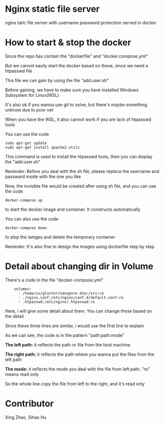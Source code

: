 # Nginx static file server
nginx tatic file server with username password protection served in docker

# How to start & stop the docker
Since the repo has contain the "dockerfile" and "docker.compose.yml"

But we cannot easily start the docker based on these, since we need a htpasswd file

This file we can gain by using the file "add.user.sh"

Before gaining, we have to make sure you have installed Windows Subsystem for Linux(WSL)

It's also ok if you wanna use git to solve, but there's maybe something unknow due to poor net

When you have the WSL, it also cannot work if you are lack of htpasswd tools

You can use the code 

```linux
sudu apt-get update
sudu apt-get install apache2-utils
```

This command is used to install the htpasswd tools, then you can display the "add.user.sh"

Reminder: Before you deal with the sh file, please replace the username and passward inside with the one you like

Now, the invisible file would be created after using sh file, and you can use the code
```docker
docker-compose up
```
to start the docker image and container. It constructs automatically

You can also use the code
```docker
docker-compose down
```
to stop the iamges and delete the temporary container

Reminder: It's also fine to design the images using dockerfile step by step

# Detail about changing dir in Volume

There's a code in the file "docker-compose.yml"
```docker
    volumes:
      - /home/zx/gluster/nanopore.dna:/srv:ro
      - ./nginx.conf:/etc/nginx/conf.d/default.conf:ro
      - .htpasswd:/etc/nginx/.htpasswd:ro
```
Here, i will give some detail about them. You can change these based on the detail

Since these three lines are similar, i would use the first line to explain

As we can see, the code is in the pattern "path:path:mode"

  **The left path:** it reflects the path or file from the host machine

  **The right path:** it reflects the path where you wanna put the files from the left path

  **The mode:** it reflects the mode you deal with the file from left path. "ro" means read only 

So the whole line copy the file from left to the right, and it's read only

# Contributor
Xing Zhao, Sihao Hu
